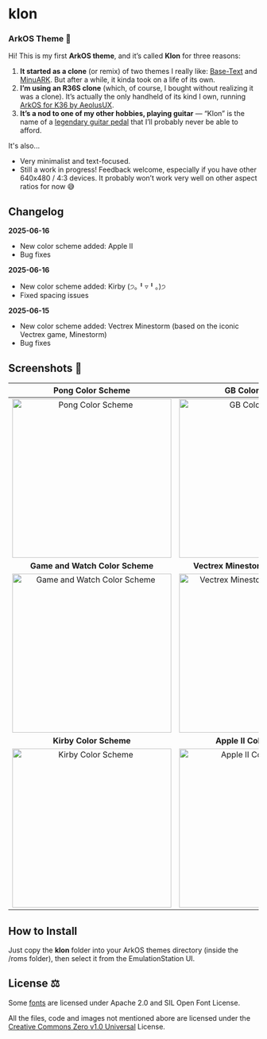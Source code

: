 # klon
### ArkOS Theme 🎨

Hi! This is my first **ArkOS theme**, and it’s called **Klon** for three reasons:

1. **It started as a clone** (or remix) of two themes I really like: [Base-Text](https://github.com/Jetup13/es-theme-base-text) and [MinuARK](https://github.com/Vidnez/es-theme-MinUArk). But after a while, it kinda took on a life of its own.
2. **I’m using an R36S clone** (which, of course, I bought without realizing it was a clone). It’s actually the only handheld of its kind I own, running [ArkOS for K36 by AeolusUX](https://github.com/AeolusUX/ArkOS-K36).
3. **It’s a nod to one of my other hobbies, playing guitar** — “Klon” is the name of a [legendary guitar pedal](https://reverb.com/brand/klon) that I’ll probably never be able to afford.

It's also...
* Very minimalist and text-focused.
* Still a work in progress! Feedback welcome, especially if you have other 640x480 / 4:3 devices. It probably won’t work very well on other aspect ratios for now 😅

## Changelog

**2025-06-16**
* New color scheme added: Apple II
* Bug fixes

**2025-06-16**
* New color scheme added: Kirby (੭｡╹▿╹｡)੭
* Fixed spacing issues

**2025-06-15**
* New color scheme added: Vectrex Minestorm (based on the iconic Vectrex game, Minestorm)
* Bug fixes

## Screenshots 📸
| Pong Color Scheme | GB Color Scheme |
| :---: | :---: |
| <img src="https://github.com/user-attachments/assets/851526f0-e667-42ee-9675-fd265d75a723" width="320" title="Pong Color Scheme"> | <img src="https://github.com/user-attachments/assets/ef325d63-fea7-4e5b-867b-a9c4fd3cc35c" width="320" title="GB Color Scheme"> |
| **Game and Watch Color Scheme** | **Vectrex Minestorm Color Scheme** |
| <img src="https://github.com/user-attachments/assets/5a4f4aab-3811-4116-8159-a8fb748fd756" width="320" title="Game and Watch Color Scheme"> | <img src="https://github.com/user-attachments/assets/ad6ee25b-d1fd-4e17-9f03-7f6917c14f03" width="320" title="Vectrex Minestorm Color Scheme"> |
| **Kirby Color Scheme** | **Apple II Color Scheme** |
| <img src="https://github.com/user-attachments/assets/614d6590-7a4e-4ad6-a25f-c89c6997b6a7" width="320" title="Kirby Color Scheme"> | <img src="https://github.com/user-attachments/assets/36ae1989-a7ae-4927-8133-2f9da53660ef" width="320" title="Apple II Color Scheme"> |

## How to Install

Just copy the **klon** folder into your ArkOS themes directory (inside the /roms folder), then select it from the EmulationStation UI.

## License ⚖️

Some [fonts](./_art/fonts/) are licensed under Apache 2.0 and SIL Open Font License.

All the files, code and images not mentioned abore are licensed under the [Creative Commons Zero v1.0 Universal](https://creativecommons.org/publicdomain/zero/1.0/deed.en) License.
